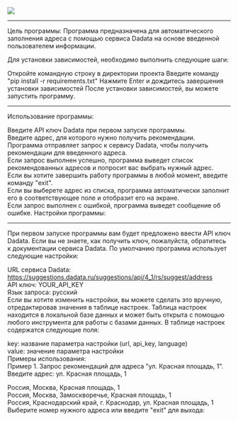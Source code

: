 <a href="https://git.io/typing-svg"><img src="https://readme-typing-svg.demolab.com?font=Fira+Code&pause=1000&center=true&vCenter=true&width=435&lines=DaDaTa_servise"/></a>

______
Цель программы:
Программа предназначена для автоматического заполнения адреса с помощью сервиса Dadata на основе введенной пользователем информации.

Для установки зависимостей, необходимо выполнить следующие шаги:

Откройте командную строку в директории проекта
Введите команду "pip install -r requirements.txt"
Нажмите Enter и дождитесь завершения установки зависимостей
После установки зависимостей, вы можете запустить программу.
______
Использование программы:

Введите API ключ Dadata при первом запуске программы.<br>
Введите адрес, для которого нужно получить рекомендации.<br>
Программа отправляет запрос к сервису Dadata, чтобы получить рекомендации для введенного адреса.<br>
Если запрос выполнен успешно, программа выведет список рекомендованных адресов и попросит вас выбрать нужный адрес.<br>
Если вы хотите завершить работу программы в любой момент, введите команду "exit".<br>
Если вы выберете адрес из списка, программа автоматически заполнит его в соответствующее поле и отобразит его на экране.<br>
Если запрос выполнен с ошибкой, программа выведет сообщение об ошибке.
Настройки программы:<br>
______
При первом запуске программы вам будет предложено ввести API ключ Dadata. Если вы не знаете, как получить ключ, пожалуйста, обратитесь к документации сервиса Dadata. По умолчанию программа использует следующие настройки:

URL сервиса Dadata: https://suggestions.dadata.ru/suggestions/api/4_1/rs/suggest/address<br>
API ключ: YOUR_API_KEY<br>
Язык запроса: русский<br>
Если вы хотите изменить настройки, вы можете сделать это вручную, отредактировав значения в таблице настроек. Таблица настроек находится в локальной базе данных и может быть открыта с помощью любого инструмента для работы с базами данных. В таблице настроек содержатся следующие поля:

key: название параметра настройки (url, api_key, language)<br>
value: значение параметра настройки<br>
Примеры использования:<br>
Пример 1. Запрос рекомендаций для адреса "ул. Красная площадь, 1".<br>
Введите адрес: ул. Красная площадь, 1

Россия, Москва, Красная площадь, 1<br>
Россия, Москва, Замоскворечье, Красная площадь, 1<br>
Россия, Краснодарский край, г. Краснодар, ул. Красная площадь, 1<br>
Выберите номер нужного адреса или введите "exit" для выхода:

